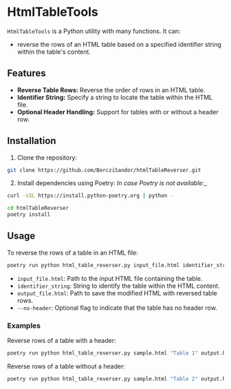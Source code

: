 # HtmlTableTools

`HtmlTableTools` is a Python utility with many functions. It can:
- reverse the rows of an HTML table based on a specified identifier string within the table's content.

## Features

- **Reverse Table Rows:** Reverse the order of rows in an HTML table.
- **Identifier String:** Specify a string to locate the table within the HTML file.
- **Optional Header Handling:** Support for tables with or without a header row.

## Installation

1. Clone the repository:
```bash
git clone https://github.com/BercziSandor/htmlTableReverser.git
```


2. Install dependencies using Poetry:
_In case Poetry is not available:__
```bash
curl -sSL https://install.python-poetry.org | python -
```


```bash
cd htmlTableReverser
poetry install
```



## Usage

To reverse the rows of a table in an HTML file:

```bash
poetry run python html_table_reverser.py input_file.html identifier_string output_file.html [--no-header]
```
- `input_file.html`: Path to the input HTML file containing the table.
- `identifier_string`: String to identify the table within the HTML content.
- `output_file.html`: Path to save the modified HTML with reversed table rows.
- `--no-header`: Optional flag to indicate that the table has no header row.


### Examples

Reverse rows of a table with a header:
```bash
poetry run python html_table_reverser.py sample.html "Table 1" output.html
```
Reverse rows of a table without a header:
```bash
poetry run python html_table_reverser.py sample.html "Table 2" output.html --no-header
```


